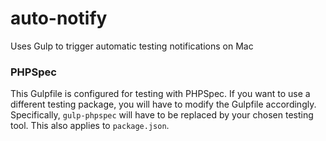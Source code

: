 # auto-notify
Uses Gulp to trigger automatic testing notifications on Mac

### PHPSpec
This Gulpfile is configured for testing with PHPSpec. If you want to use a different testing package, you will have to modify the Gulpfile accordingly. Specifically, ````gulp-phpspec```` will have to be replaced by your chosen testing tool. This also applies to ````package.json````.
